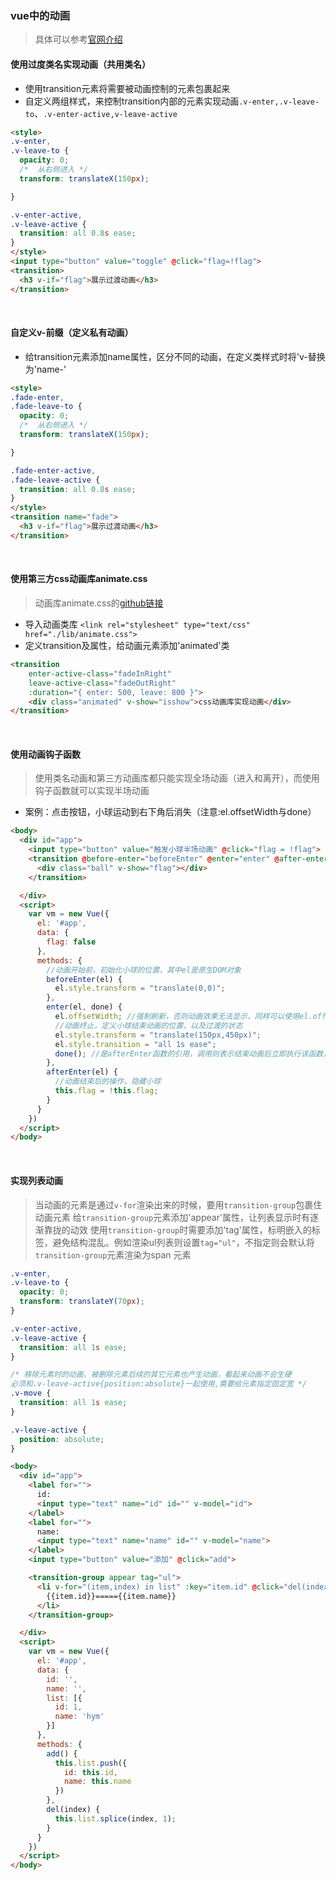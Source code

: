### vue中的动画

> 具体可以参考[官网介绍](https://cn.vuejs.org/v2/guide/transitions.html)

#### 使用过度类名实现动画（共用类名）
- 使用transition元素将需要被动画控制的元素包裹起来
- 自定义两组样式，来控制transition内部的元素实现动画`.v-enter,.v-leave-to`、`.v-enter-active,v-leave-active`

```html
<style>
.v-enter,
.v-leave-to {
  opacity: 0;
  /*  从右侧进入 */
  transform: translateX(150px);

}

.v-enter-active,
.v-leave-active {
  transition: all 0.8s ease;
}
</style>
<input type="button" value="toggle" @click="flag=!flag">
<transition>
  <h3 v-if="flag">展示过渡动画</h3>
</transition>
```

<br>

#### 自定义v-前缀（定义私有动画）
- 给transition元素添加name属性，区分不同的动画，在定义类样式时将'v-替换为'name-'

```html
<style>
.fade-enter,
.fade-leave-to {
  opacity: 0;
  /*  从右侧进入 */
  transform: translateX(150px);

}

.fade-enter-active,
.fade-leave-active {
  transition: all 0.8s ease;
}
</style>
<transition name="fade">
  <h3 v-if="flag">展示过渡动画</h3>
</transition>
```

</br>

#### 使用第三方css动画库animate.css
> 动画库animate.css的[github链接](https://github.com/daneden/animate.css)
- 导入动画类库 `<link rel="stylesheet" type="text/css" href="./lib/animate.css">`
- 定义transition及属性，给动画元素添加'animated'类

```html
<transition
	enter-active-class="fadeInRight"
    leave-active-class="fadeOutRight"
    :duration="{ enter: 500, leave: 800 }">
  	<div class="animated" v-show="isshow">css动画库实现动画</div>
</transition>
```

</br>

#### 使用动画钩子函数
> 使用类名动画和第三方动画库都只能实现全场动画（进入和离开），而使用钩子函数就可以实现半场动画
- 案例：点击按钮，小球运动到右下角后消失（注意:el.offsetWidth与done）

```html
<body>
  <div id="app">
    <input type="button" value="触发小球半场动画" @click="flag = !flag">
    <transition @before-enter="beforeEnter" @enter="enter" @after-enter="afterEnter">
      <div class="ball" v-show="flag"></div>
    </transition>

  </div>
  <script>
    var vm = new Vue({
      el: '#app',
      data: {
        flag: false
      },
      methods: {
        //动画开始前，初始化小球的位置，其中el是原生DOM对象
        beforeEnter(el) {
          el.style.transform = "translate(0,0)";
        },
        enter(el, done) {
          el.offsetWidth; //强制刷新，否则动画效果无法显示，同样可以使用el.offsetLeft|offsetRight|offsetHeight
          //动画终止，定义小球结束动画的位置，以及过渡的状态
          el.style.transform = "translate(150px,450px)";
          el.style.transition = "all 1s ease";
          done(); //是afterEnter函数的引用，调用则表示结束动画后立即执行该函数，不使用会有延迟
        },
        afterEnter(el) {
          //动画结束后的操作，隐藏小球
          this.flag = !this.flag;
        }
      }
    })
  </script>
</body>

```

</br>

#### 实现列表动画
> 当动画的元素是通过`v-for`渲染出来的时候，要用`transition-group`包裹住动画元素
> 给`transition-group`元素添加'appear'属性，让列表显示时有逐渐靠拢的动效
> 使用`transition-group`时需要添加'tag'属性，标明嵌入的标签，避免结构混乱。例如渲染ul列表则设置`tag="ul"`，不指定则会默认将`transition-group`元素渲染为span 元素

```css
.v-enter,
.v-leave-to {
  opacity: 0;
  transform: translateY(70px);
}

.v-enter-active,
.v-leave-active {
  transition: all 1s ease;
}

/* 移除元素时的动画，被删除元素后续的其它元素也产生动画，看起来动画不会生硬
必须和.v-leave-active{position:absolute}一起使用,需要给元素指定固定宽 */
.v-move {
  transition: all 1s ease;
}

.v-leave-active {
  position: absolute;
}
```

```html
<body>
  <div id="app">
    <label for="">
      id:
      <input type="text" name="id" id="" v-model="id">
    </label>
    <label for="">
      name:
      <input type="text" name="name" id="" v-model="name">
    </label>
    <input type="button" value="添加" @click="add">

    <transition-group appear tag="ul">
      <li v-for="(item,index) in list" :key="item.id" @click="del(index)">
        {{item.id}}====={{item.name}}
      </li>
    </transition-group>

  </div>
  <script>
    var vm = new Vue({
      el: '#app',
      data: {
        id: '',
        name: '',
        list: [{
          id: 1,
          name: 'hym'
        }]
      },
      methods: {
        add() {
          this.list.push({
            id: this.id,
            name: this.name
          })
        },
        del(index) {
          this.list.splice(index, 1);
        }
      }
    })
  </script>
</body>
```